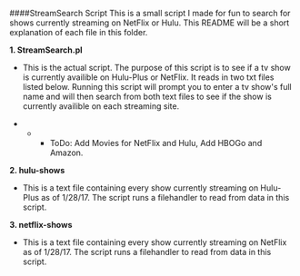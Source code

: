####StreamSearch Script
This is a small script I made for fun to search for shows currently streaming on NetFlix or Hulu. This README will be a short explanation of each file in this folder.

<b> 1. StreamSearch.pl </b>
  - This is the actual script. The purpose of this script is to see if a tv show is currently availible on Hulu-Plus or NetFlix. It reads in two txt files listed below. Running this script will prompt you to enter a tv show's full name and will then search from both text files to see if the show is currently availible on each streaming site.
  * * - ToDo: Add Movies for NetFlix and Hulu, Add HBOGo and Amazon.
  
<b> 2. hulu-shows </b>
  - This is a text file containing every show currently streaming on Hulu-Plus as of 1/28/17. The script runs a filehandler to read from data in this script.

<b> 3. netflix-shows </b>
  - This is a text file containing every show currently streaming on NetFlix as of 1/28/17. The script runs a filehandler to read from data in this script.
  
